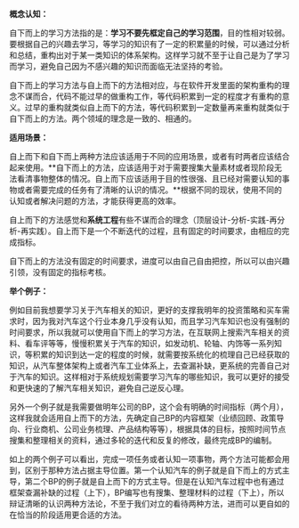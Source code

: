 **概念认知：**

自下而上的学习方法指的是：**学习不要先框定自己的学习范围**，目的性相对较弱。要根据自己的兴趣去学习，等学习的知识有了一定的积累量的时候，可以通过分析和总结，重构出对于某一类知识的体系架构。这样学习就不至于让自己是为了学习而学习，避免自己因为不感兴趣的知识而面临无法坚持的考验。

  

自下而上的学习方法与自上而下的方法相对应，与在软件开发里面的架构重构的理念不谋而合，代码不能过早的做重构工作，等代码积累到一定的程度才有重构的意义。过早的重构就类似自上而下的方法，等代码积累到一定数量再来重构就类似于自下而上的方法。两个领域的理念是一致的、相通的。

  

  

**适用场景：**

自上而下和自下而上两种方法应该适用于不同的应用场景，或者有时两者应该结合起来使用。**自下而上的方法，应该适用于对于需要搜集大量素材或者现阶段无法看清事物整体的情况。自上而下应该适用于目的性很强、且已经对需要认知的事物或者需要完成的任务有了清晰的认识的情况。**根据不同的现状，使用不同的认知或者解决问题的方法，才能获得更高的效率。

  

自上而下的方法感觉和**系统工程**有些不谋而合的理念（顶层设计-分析-实践-再分析-再实践）。自上而下是一个不断迭代的过程，且有固定的时间要求，由相应的完成指标。

  

自下而上的方法没有固定的时间要求，进度可以由自己自由把控，所以可以由兴趣引领，没有固定的指标考核。

  

  

**举个例子：**

例如目前我想要学习关于汽车相关的知识，更好的支撑我明年的投资策略和买车需求时，因为我对汽车这个行业本身几乎没有认知，而且学习汽车知识也没有强制的时间要求，所以我就可以使用自下而上的学习方法，在互联网上搜索汽车相关的资料、看车评等等，慢慢积累关于汽车的知识，如发动机、轮轴、内饰等一系列知识，等积累的知识到达一定的程度的时候，就需要按系统化的梳理自己已经获取的知识，从汽车整体架构上或者汽车工业体系上，去查漏补缺，更系统的完善自己对于汽车的知识。这样相对于系统规划需要学习汽车的哪些知识，我可以更好的接受和更快速的了解汽车相关知识，避免自己逆反心理。

  

另外一个例子就是我需要做明年公司的BP，这个会有明确的时间指标（两个月），这样我就会适用自上而下的方法，先确定自己BP的内容框架（业绩回顾、政策导向、行业商机、公司业务梳理、产品结构等等），根据具体的目标，按照时间节点搜集和整理相关的资料，通过多轮的迭代和反复的修改，最终完成BP的编制。

  

如上的两个例子可以看出，完成一项任务或者认知一项事物，两个方法可能都会用到，区别于那种方法占据主导位置。第一个认知汽车的例子就是自下而上的方式主导，第二个BP的例子就是自上而下的方式主导。但是在认知汽车过程中也有通过框架查漏补缺的过程（上下），BP编写也有搜集、整理材料的过程（下上），所以辩证清晰的认识两种方法论，不至于我们对立的看待两种方法，进而可以更自如的在恰当的阶段适用更合适的方法。